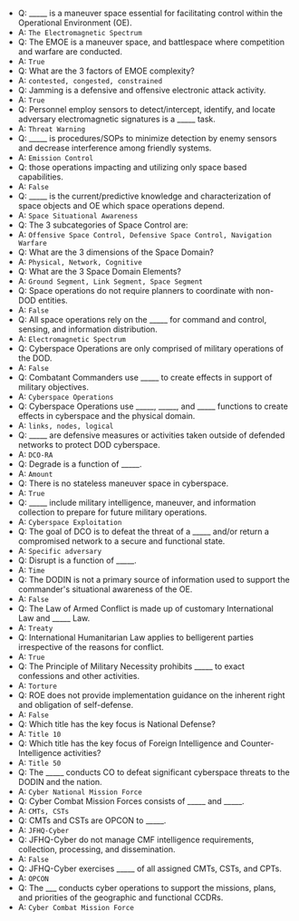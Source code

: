* Q: _____ is a maneuver space essential for facilitating control within the Operational Environment (OE).
* A: `The Electromagnetic Spectrum`
* Q: The EMOE is a maneuver space, and battlespace where competition and warfare are conducted.
* A: `True`
* Q: What are the 3 factors of EMOE complexity?
* A: `contested, congested, constrained`
* Q: Jamming is a defensive and offensive electronic attack activity.
* A: `True`
* Q: Personnel employ sensors to detect/intercept, identify, and locate adversary electromagnetic signatures is a _____ task.
* A: `Threat Warning`
* Q: _____ is procedures/SOPs to minimize detection by enemy sensors and decrease interference among friendly systems.
* A: `Emission Control`
* Q: those operations impacting and utilizing only space based capabilities.
* A: `False`
* Q: _____ is the current/predictive knowledge and characterization of space objects and OE which space operations depend.
* A: `Space Situational Awareness`
* Q: The 3 subcategories of Space Control are:
* A: `Offensive Space Control, Defensive Space Control, Navigation Warfare`
* Q: What are the 3 dimensions of the Space Domain?
* A: `Physical, Network, Cognitive`
* Q: What are the 3 Space Domain Elements?
* A: `Ground Segment, Link Segment, Space Segment`
* Q: Space operations do not require planners to coordinate with non-DOD entities.
* A: `False`
* Q: All space operations rely on the _____ for command and control, sensing, and information distribution.
* A: `Electromagnetic Spectrum`
* Q: Cyberspace Operations are only comprised of military operations of the DOD.
* A: `False`
* Q: Combatant Commanders use _____ to create effects in support of military objectives.
* A: `Cyberspace Operations`
* Q: Cyberspace Operations use _____, _____, and _____ functions to create effects in cyberspace and the physical domain.
* A: `links, nodes, logical`
* Q: _____ are defensive measures or activities taken outside of defended networks to protect DOD cyberspace.
* A: `DCO-RA`
* Q: Degrade is a function of _____.
* A: `Amount`
* Q: There is no stateless maneuver space in cyberspace.
* A: `True`
* Q: _____ include military intelligence, maneuver, and information collection to prepare for future military operations.
* A: `Cyberspace Exploitation`
* Q: The goal of DCO is to defeat the threat of a _____ and/or return a compromised network to a secure and functional state.
* A: `Specific adversary`
* Q: Disrupt is a function of _____.
* A: `Time`
* Q: The DODIN is not a primary source of information used to support the commander's situational awareness of the OE.
* A: `False`
* Q: The Law of Armed Conflict is made up of customary International Law and _____ Law.
* A: `Treaty`
* Q: International Humanitarian Law applies to belligerent parties irrespective of the reasons for conflict.
* A: `True`
* Q: The Principle of Military Necessity prohibits _____ to exact confessions and other activities.
* A: `Torture`
* Q: ROE does not provide implementation guidance on the inherent right and obligation of self-defense.
* A: `False`
* Q: Which title has the key focus is National Defense?
* A: `Title 10`
* Q: Which title has the key focus of Foreign Intelligence and Counter-Intelligence activities?
* A: `Title 50`
* Q: The _____ conducts CO to defeat significant cyberspace threats to the DODIN and the nation.
* A: `Cyber National Mission Force`
* Q: Cyber Combat Mission Forces consists of _____ and _____.
* A: `CMTs, CSTs`
* Q: CMTs and CSTs are OPCON to _____.
* A: `JFHQ-Cyber`
* Q: JFHQ-Cyber do not manage CMF intelligence requirements, collection, processing, and dissemination.
* A: `False`
* Q: JFHQ-Cyber exercises _____ of all assigned CMTs, CSTs, and CPTs.
* A: `OPCON`
* Q: The ___ conducts cyber operations to support the missions, plans, and priorities of the geographic and functional CCDRs.
* A: `Cyber Combat Mission Force`
